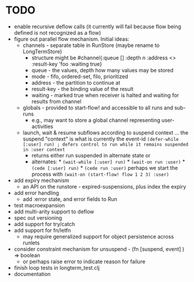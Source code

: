 # TODO

* enable recursive deflow calls (it currently will fail because flow being defined is not recognized as a flow)
* figure out parallel flow mechanism. Initial ideas: 
    * channels - separate table in RunStore (maybe rename to LongTermStore)
        - structure might be 
          #channel{:queue [] :depth n :address <> :result-key 'foo :waiting true}
         - queue - the values, depth how many values may be stored
         - mode - fifo, ordered-set, filo, prioritized
         - address - the partition to continue at
         - result-key - the binding value of the result
         - waiting - marked true when receiver is halted and waiting for results from channel
    * globals - provided to start-flow! and accessible to all runs and sub-runs
         - e.g., may want to store a global channel representing user-activities
    * launch, wait & resume subflows according to suspend context
      ... the suspend "context" is what is currently the event-id
      `(defer-while [:user] run) ; defers control to run while it remains suspended in :user context`
        - returns either run suspended in alternate state or  
        - alternates: 
                * `(wait-while [:user] run)` 
                * `(wait-on run :user)` 
                * `(cede [:user] run)`
                * `(cede run :user)`
          perhaps we start the process with `(wait-on (start-flow! flow 1 2 3) :user)`
* add expiry mechanism
  - an API on the runstore - expired-suspensions, plus index the expiry 
* add error handling
  - add :error state, and error fields to Run 
* test macroexpansion
* add multi-arity support to deflow
* spec out versioning 
* add support for try/catch
* add support for fn/letfn
    - may require generalized support for object persistence across runlets
* consider constraint mechanism for unsuspend - (fn [suspend, event] ) => boolean
  - or perhaps raise error to indicate reason for failure
* finish loop tests in longterm_test.clj 
* documentation
